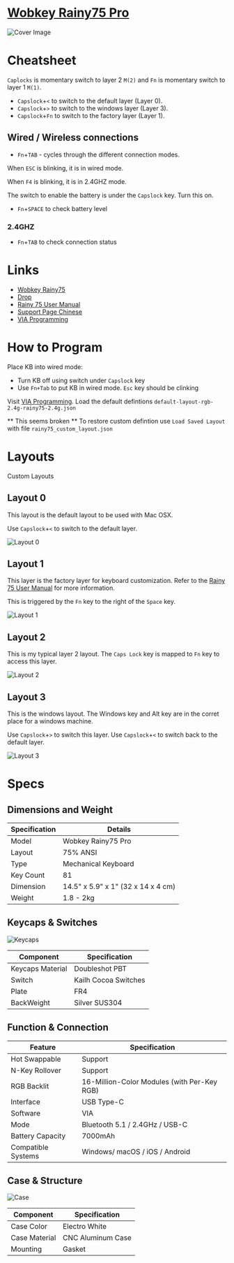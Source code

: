 # [Wobkey Rainy75 Pro](https://www.wobkey.com/products/rainy75)

![Cover Image](images/rainy75.jpg)

# Cheatsheet

`Caplocks` is momentary switch to layer 2 `M(2)` and `Fn` is momentary switch to layer 1 `M(1)`.

* `Capslock`+`<` to switch to the default layer (Layer 0).
* `Capslock`+`>` to switch to the windows layer (Layer 3).
* `Capslock`+`Fn` to switch to the factory layer (Layer 1).


## Wired / Wireless connections

* `Fn`+`TAB` - cycles through the different connection modes.

When `ESC` is blinking, it is in wired mode.

When `F4` is blinking, it is in 2.4GHZ mode.

The switch to enable the battery is under the `Capslock` key. Turn this on.

* `Fn`+`SPACE` to check battery level

### 2.4GHZ
* `Fn`+`TAB` to check connection status


# Links

- [Wobkey Rainy75](https://www.wobkey.com/products/rainy75)
- [Drop](https://drop.com/buy/wobkey-rainy75-mechanical-keyboard)
- [Rainy 75 User Manual](https://cdn.shopify.com/s/files/1/0835/9706/6540/files/Rainy_75_User_Manual.pdf?v=1734536757)
- [Support Page Chinese](http://www.woblab.cn/col.jsp?id=109)
- [VIA Programming](https://usevia.app)

# How to Program


Place KB into wired mode:

* Turn KB off using switch under `Capslock` key
* Use `Fn+Tab` to put KB in wired mode.  `Esc` key should be clinking

Visit [VIA Programming](https://usevia.app).  Load the default defintions
`default-layout-rgb-2.4g-rainy75-2.4g.json`

** This seems broken **
To restore custom defintion  use `Load Saved Layout`
with file `rainy75_custom_layout.json`

# Layouts

Custom Layouts

## Layout 0

This layout is the default layout to be used with Mac OSX.

Use `Capslock`+`<` to switch to the default layer.

![Layout 0](images/layer0.png)

## Layout 1

This layer is the factory layer for keyboard customization.  Refer to the [Rainy 75 User Manual](https://cdn.shopify.com/s/files/1/0835/9706/6540/files/Rainy_75_User_Manual.pdf?v=1734536757) for more information.

This is triggered by the `Fn` key to the right of the `Space` key.

![Layout 1](images/layer1.png)

## Layout 2

This is my typical layer 2 layout. The `Caps Lock` key is mapped to `Fn` key to access this layer.

![Layout 2](images/layer2.png)

## Layout 3

This is the windows layout.  The Windows key and Alt key are in the corret place for a windows machine.

Use `Capslock`+`>` to switch this layer.
Use `Capslock`+`<` to switch back to the default layer.

![Layout 3](images/layer3.png)

# Specs

## Dimensions and Weight
| Specification | Details                             |
| ------------- | ----------------------------------- |
| Model         | Wobkey Rainy75 Pro                  |
| Layout        | 75% ANSI                            |
| Type          | Mechanical Keyboard                 |
| Key Count     | 81                                  |
| Dimension     | 14.5" x 5.9" x 1"  (32 x 14 x 4 cm) |
| Weight        | 1.8 - 2kg                           |

## Keycaps & Switches

![Keycaps](images/switch.png)

| Component        | Specification        |
| ---------------- | -------------------- |
| Keycaps Material | Doubleshot PBT       |
| Switch           | Kailh Cocoa Switches |
| Plate            | FR4                  |
| BackWeight       | Silver SUS304        |

## Function & Connection
| Feature            | Specification                               |
| ------------------ | ------------------------------------------- |
| Hot Swappable      | Support                                     |
| N-Key Rollover     | Support                                     |
| RGB Backlit        | 16-Million-Color Modules (with Per-Key RGB) |
| Interface          | USB Type-C                                  |
| Software           | VIA                                         |
| Mode               | Bluetooth 5.1 / 2.4GHz / USB-C              |
| Battery Capacity   | 7000mAh                                     |
| Compatible Systems | Windows/ macOS / iOS / Android              |

## Case & Structure

![Case](images/exploded-view.jpg)

| Component     | Specification     |
| ------------- | ----------------- |
| Case Color    | Electro White     |
| Case Material | CNC Aluminum Case |
| Mounting      | Gasket            |
